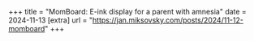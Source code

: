 +++
title = "MomBoard: E-ink display for a parent with amnesia"
date = 2024-11-13
[extra]
url = "https://jan.miksovsky.com/posts/2024/11-12-momboard"
+++
